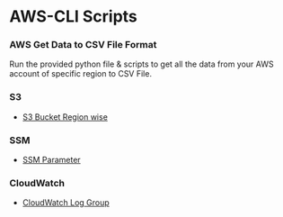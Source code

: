 # AWS-CLI Scripts

### AWS Get Data to CSV File Format 

Run the provided python file & scripts to get all the data from your AWS account of specific region to CSV File. 

### S3
  - [S3 Bucket Region wise](https://github.com/technorsh/AWS-CLI-Scripts/tree/AWS_GetS3BucketRegionWise)
### SSM
  - [SSM Parameter](https://github.com/technorsh/AWS-CLI-Scripts/tree/AWS_GetAllSSMParameters_toCSVFile)
### CloudWatch
  - [CloudWatch Log Group](https://github.com/technorsh/AWS-CLI-Scripts/tree/AWS_CloudWatchLogGroup_toCSVFile)
